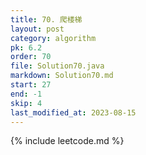 ```yaml
---
title: 70. 爬楼梯
layout: post
category: algorithm
pk: 6.2
order: 70
file: Solution70.java
markdown: Solution70.md
start: 27
end: -1
skip: 4
last_modified_at: 2023-08-15
---
```


{% include leetcode.md %}